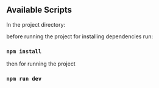 ## Available Scripts

In the project directory:

before running the project for installing dependencies run:

### `npm install`
 
then for running the project

### `npm run dev`






